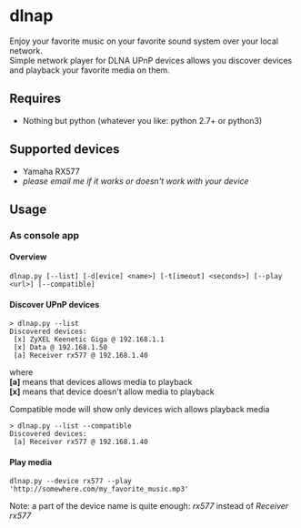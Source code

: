 # dlnap
Enjoy your favorite music on your favorite sound system over your local network.  
Simple network player for DLNA UPnP devices allows you discover devices and playback your favorite media on them.

## Requires
 * Nothing but python (whatever you like: python 2.7+ or python3)
 
## Supported devices
 * Yamaha RX577
 * _please email me if it works or doesn't work with your device_
 
## Usage
### As console app
#### Overview
```
dlnap.py [--list] [-d[evice] <name>] [-t[imeout] <seconds>] [--play <url>] [--compatible]
```
#### Discover UPnP devices
```
> dlnap.py --list
Discovered devices:
 [x] ZyXEL Keenetic Giga @ 192.168.1.1
 [x] Data @ 192.168.1.50
 [a] Receiver rx577 @ 192.168.1.40
```  
where  
**[a]** means that devices allows media to playback  
**[x]** means that device doesn't allow media to playback  

Compatible mode will show only devices wich allows playback media
```
> dlnap.py --list --compatible
Discovered devices:
 [a] Receiver rx577 @ 192.168.1.40
```

#### Play media
```
dlnap.py --device rx577 --play 'http://somewhere.com/my_favorite_music.mp3'
```
Note: a part of the device name is quite enough: *rx577* instead of *Receiver rx577*
